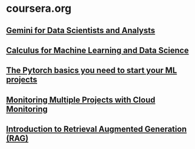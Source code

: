 # coursera.org

## [Gemini for Data Scientists and Analysts](https://coursera.org/share/9a39368fe5dc3dbee4ccfadfc4b472bc)
## [Calculus for Machine Learning and Data Science](https://coursera.org/share/6067bceec0b92713b0f722f46bcb16d7)
## [The Pytorch basics you need to start your ML projects](https://coursera.org/share/f6f1eeb9dcc236c0cef57ec362289705)
## [Monitoring Multiple Projects with Cloud Monitoring](https://coursera.org/share/6ccac48c1cb6847289a89f6e840ec9ab)
## [Introduction to Retrieval Augmented Generation (RAG)](https://coursera.org/share/de4f929c0d2e4988927bf95e7446a348)
